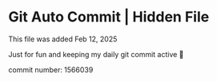 # Git Auto Commit | Hidden File

This file was added Feb 12, 2025

Just for fun and keeping my daily git commit active 🤪

commit number: 1566039
